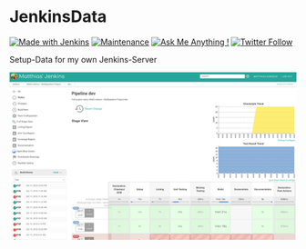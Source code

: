 # JenkinsData

[![Made with Jenkins](https://img.shields.io/badge/Made_with-Jenkins-d24939.svg?logo=jenkins&style=flat)](https://jenkins.io/) [![Maintenance](https://img.shields.io/badge/Maintained%3F-yes-brightgreen.svg)](https://github.com/matthiaszarzecki/JenkinsData/graphs/commit-activity) [![Ask Me Anything !](https://img.shields.io/badge/Ask%20me-anything-1abc9c.svg)](http://www.matthiaszarzecki.com) [![Twitter Follow](https://img.shields.io/twitter/follow/matthias_code.svg?style=social&label=Follow)](https://twitter.com/matthias_code)

Setup-Data for my own Jenkins-Server

![Screenshot](jenkins_screenshot_03.png)
